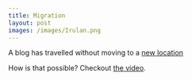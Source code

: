 ```yaml
---
title: Migration
layout: post
images: /images/Irulan.png
---
```

A blog has travelled without moving to a [new location](https://quicksilver0.github.io/)

How is that possible? Checkout [the video](https://youtu.be/zZD99X_S7SA).
